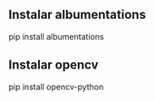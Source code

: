 ## Instalar albumentations
pip install albumentations

## Instalar opencv
pip install opencv-python
